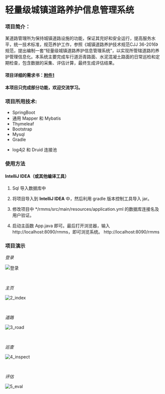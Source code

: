 # 轻量级城镇道路养护信息管理系统

### 项目简介：

某道路管理所为保持城镇道路设施的功能，保证其完好和安全运行，提高服务水平，统一技术标准，规范养护工作，参照《城镇道路养护技术规范CJJ 36-2016》规范，提出编制一套“轻量级城镇道路养护信息管理系统”，以实现所管辖道路的养护管理信息化。本系统主要完成车行道沥青路面、水泥混凝土路面的日常巡检和定期检查，包含数据的采集、评估计算，最终生成评估结果。

#### **项目详细的需求书：[附件1](./assets/)**

#### **本项目只完成部分功能，欢迎交流学习。**

### 项目所用技术:

- SpringBoot
- 通用 Mapper 和 Mybatis
- Thymeleaf
- Bootstrap
- Mysql
- Gradle

* log4j2 和 Druid 连接池



###  使用方法

#### IntelliJ IDEA（或其他编译工具）

1. Sql 导入数据库中

2. 将项目导入到 **IntelliJ IDEA** 中，然后利用 gradle 版本控制工具导入 jar。
3. 修改项目中 */rmms/src/main/resources/application.yml 的数据库连接名及用户验证。
4. 启动主函数 App.java 即可。最后打开浏览器，输入 http://localhost:8090/rmms，即可浏览系统。
http://localhost:8090/rmms

### 项目演示

*登录*

![登录](./assets/1_login.png)

</br>



*主页*

![2_index](./assets/2_index.png)

</br>



*道路*

![3_road](./assets/3_road.png)

</br>



*巡查*

![4_inspect](./assets/4_inspect.png)

</br>



*评估*

![5_eval](./assets/5_eval.png)
